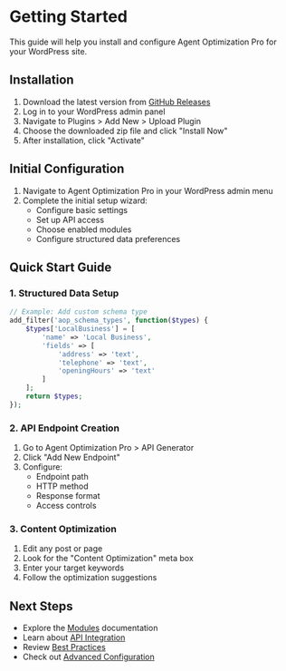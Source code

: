 # Getting Started

This guide will help you install and configure Agent Optimization Pro for your WordPress site.

## Installation

1. Download the latest version from [GitHub Releases](https://github.com/cm777-dev/AO-Plugin/releases)
2. Log in to your WordPress admin panel
3. Navigate to Plugins > Add New > Upload Plugin
4. Choose the downloaded zip file and click "Install Now"
5. After installation, click "Activate"

## Initial Configuration

1. Navigate to Agent Optimization Pro in your WordPress admin menu
2. Complete the initial setup wizard:
   - Configure basic settings
   - Set up API access
   - Choose enabled modules
   - Configure structured data preferences

## Quick Start Guide

### 1. Structured Data Setup

```php
// Example: Add custom schema type
add_filter('aop_schema_types', function($types) {
    $types['LocalBusiness'] = [
        'name' => 'Local Business',
        'fields' => [
            'address' => 'text',
            'telephone' => 'text',
            'openingHours' => 'text'
        ]
    ];
    return $types;
});
```

### 2. API Endpoint Creation

1. Go to Agent Optimization Pro > API Generator
2. Click "Add New Endpoint"
3. Configure:
   - Endpoint path
   - HTTP method
   - Response format
   - Access controls

### 3. Content Optimization

1. Edit any post or page
2. Look for the "Content Optimization" meta box
3. Enter your target keywords
4. Follow the optimization suggestions

## Next Steps

- Explore the [Modules](./modules/index.md) documentation
- Learn about [API Integration](./api/index.md)
- Review [Best Practices](./best-practices.md)
- Check out [Advanced Configuration](./configuration.md)
